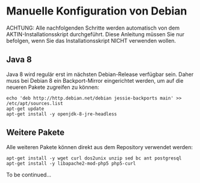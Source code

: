 ﻿Manuelle Konfiguration von Debian
=================================

ACHTUNG: Alle nachfolgenden Schritte werden automatisch von
dem AKTIN-Installationsskript durchgeführt. Diese Anleitung
müssen Sie nur befolgen, wenn Sie das Installationsskript NICHT
verwenden wollen.

Java 8
------

Java 8 wird regulär erst im nächsten Debian-Release verfügbar sein.
Daher muss bei Debian 8 ein Backport-Mirror eingerichtet werden, um
auf die neueren Pakete zugreifen zu können:

```
echo 'deb http://http.debian.net/debian jessie-backports main' >> /etc/apt/sources.list
apt-get update
apt-get install -y openjdk-8-jre-headless
```

Weitere Pakete
--------------

Alle weiteren Pakete können direkt aus dem Repository verwendet werden:

```
apt-get install -y wget curl dos2unix unzip sed bc ant postgresql
apt-get install -y libapache2-mod-php5 php5-curl 
```
To be continued...
